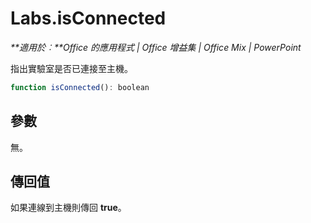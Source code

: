 
# <a name="labs.isconnected"></a>Labs.isConnected

 _**適用於︰**Office 的應用程式 | Office 增益集 | Office Mix | PowerPoint_

指出實驗室是否已連接至主機。

```js
function isConnected(): boolean
```


## <a name="parameters"></a>參數

無。


## <a name="return-value"></a>傳回值

如果連線到主機則傳回 **true**。

